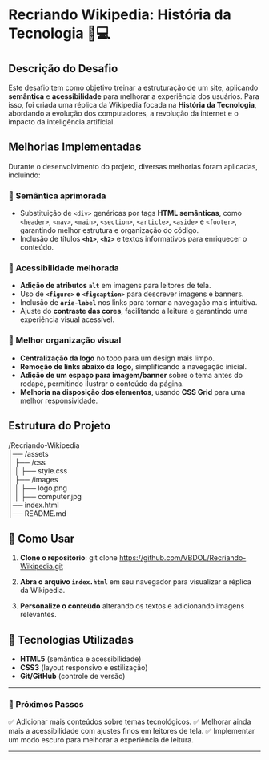 # Recriando Wikipedia: História da Tecnologia 📖💻

## **Descrição do Desafio**
Este desafio tem como objetivo treinar a estruturação de um site, aplicando **semântica** e **acessibilidade** para melhorar a experiência dos usuários. Para isso, foi criada uma réplica da Wikipedia focada na **História da Tecnologia**, abordando a evolução dos computadores, a revolução da internet e o impacto da inteligência artificial.

## **Melhorias Implementadas**
Durante o desenvolvimento do projeto, diversas melhorias foram aplicadas, incluindo:

### **🔹 Semântica aprimorada**
- Substituição de `<div>` genéricas por tags **HTML semânticas**, como `<header>`, `<nav>`, `<main>`, `<section>`, `<article>`, `<aside>` e `<footer>`, garantindo melhor estrutura e organização do código.
- Inclusão de títulos **`<h1>`, `<h2>`** e textos informativos para enriquecer o conteúdo.

### **🔹 Acessibilidade melhorada**
- **Adição de atributos `alt`** em imagens para leitores de tela.
- Uso de **`<figure>` e `<figcaption>`** para descrever imagens e banners.
- Inclusão de **`aria-label`** nos links para tornar a navegação mais intuitiva.
- Ajuste do **contraste das cores**, facilitando a leitura e garantindo uma experiência visual acessível.

### **🔹 Melhor organização visual**
- **Centralização da logo** no topo para um design mais limpo.
- **Remoção de links abaixo da logo**, simplificando a navegação inicial.
- **Adição de um espaço para imagem/banner** sobre o tema antes do rodapé, permitindo ilustrar o conteúdo da página.
- **Melhoria na disposição dos elementos**, usando **CSS Grid** para uma melhor responsividade.

## **Estrutura do Projeto**

/Recriando-Wikipedia<br>
│── /assets<br>
│ ├── /css<br>
│ │ ├── style.css<br>
│ ├── /images<br>
│ │ ├── logo.png<br>
│ │ ├── computer.jpg<br>
│── index.html<br>
│── README.md


## **🔹 Como Usar**
1. **Clone o repositório**:
git clone https://github.com/VBDOL/Recriando-Wikipedia.git

2. **Abra o arquivo `index.html`** em seu navegador para visualizar a réplica da Wikipedia.
3. **Personalize o conteúdo** alterando os textos e adicionando imagens relevantes.

## **🔹 Tecnologias Utilizadas**
- **HTML5** (semântica e acessibilidade)
- **CSS3** (layout responsivo e estilização)
- **Git/GitHub** (controle de versão)

---

### **📌 Próximos Passos**
✅ Adicionar mais conteúdos sobre temas tecnológicos.
✅ Melhorar ainda mais a acessibilidade com ajustes finos em leitores de tela.
✅ Implementar um modo escuro para melhorar a experiência de leitura.

---

